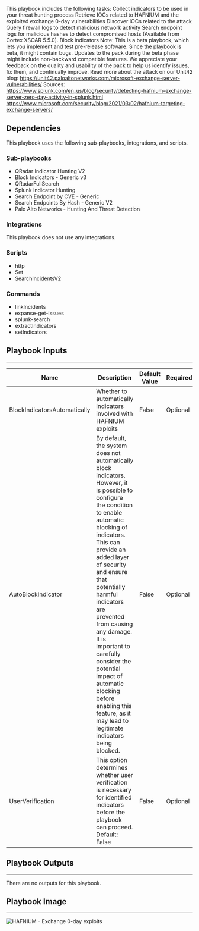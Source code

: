 This playbook includes the following tasks:
Collect indicators to be used in your threat hunting process Retrieve IOCs related to HAFNIUM and the exploited exchange 0-day vulnerabilities Discover IOCs related to the attack Query firewall logs to detect malicious network activity Search endpoint logs for malicious hashes to detect compromised hosts (Available from Cortex XSOAR 5.5.0). Block indicators Note: This is a beta playbook, which lets you implement and test pre-release software. Since the playbook is beta, it might contain bugs. Updates to the pack during the beta phase might include non-backward compatible features. We appreciate your feedback on the quality and usability of the pack to help us identify issues, fix them, and continually improve. Read more about the attack on our Unit42 blog: https://unit42.paloaltonetworks.com/microsoft-exchange-server-vulnerabilities/ Sources: https://www.splunk.com/en_us/blog/security/detecting-hafnium-exchange-server-zero-day-activity-in-splunk.html https://www.microsoft.com/security/blog/2021/03/02/hafnium-targeting-exchange-servers/

## Dependencies

This playbook uses the following sub-playbooks, integrations, and scripts.

### Sub-playbooks

* QRadar Indicator Hunting V2
* Block Indicators - Generic v3
* QRadarFullSearch
* Splunk Indicator Hunting
* Search Endpoint by CVE - Generic
* Search Endpoints By Hash - Generic V2
* Palo Alto Networks - Hunting And Threat Detection

### Integrations

This playbook does not use any integrations.

### Scripts

* http
* Set
* SearchIncidentsV2

### Commands

* linkIncidents
* expanse-get-issues
* splunk-search
* extractIndicators
* setIndicators

## Playbook Inputs

---

| **Name** | **Description** | **Default Value** | **Required** |
| --- | --- | --- | --- |
| BlockIndicatorsAutomatically | Whether to automatically indicators involved with HAFNIUM exploits | False | Optional |
| AutoBlockIndicator | By default, the system does not automatically block indicators. However, it is possible to configure the condition to enable automatic blocking of indicators. This can provide an added layer of security and ensure that potentially harmful indicators are prevented from causing any damage. It is important to carefully consider the potential impact of automatic blocking before enabling this feature, as it may lead to legitimate indicators being blocked. | False | Optional |
| UserVerification | This option determines whether user verification is necessary for identified indicators before the playbook can proceed. Default: False | False | Optional |

## Playbook Outputs

---
There are no outputs for this playbook.

## Playbook Image

---

![HAFNIUM - Exchange 0-day exploits](../doc_files/HAFNIUM_-_Exchange_0-day_exploits.png)
